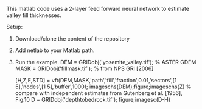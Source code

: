 This matlab code uses a 2-layer feed forward neural network to estimate valley fill thicknesses.

Setup:
1. Download/clone the content of the repository
2. Add netlab to your Matlab path.
3. Run the example.
     DEM = GRIDobj('yosemite_valley.tif'); % ASTER GDEM
     MASK = GRIDobj('fillmask.tif');  % from NPS GRI [2006]

     [H,Z,E,STD] = vft(DEM,MASK,'path','fill','fraction',0.01,'sectors',[1 5],'nodes',[1 5],'buffer',1000);
     imageschs(DEM);figure;imageschs(Z)
     % compare with independent estimates from Gutenberg et al. [1956], Fig.10
     D = GRIDobj('depthtobedrock.tif');
     figure;imagesc(D-H)

